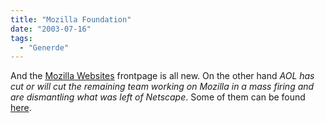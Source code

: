 ```yaml
---
title: "Mozilla Foundation"
date: "2003-07-16"
tags:
  - "Generde"
---
```


And the [Mozilla Websites](http://www.mozilla.org/ "mozilla.org") frontpage is all new. On the other hand _AOL has cut or will cut the remaining team working on Mozilla in a mass firing and are dismantling what was left of Netscape_. Some of them can be found [here](http://ex-mozilla.org/date.html "ex-mozilla.org").
